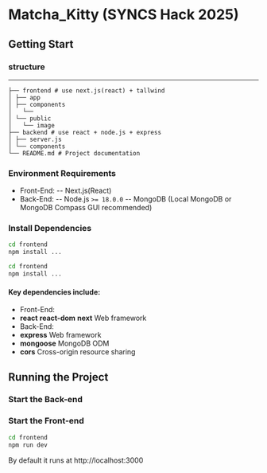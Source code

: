 # Matcha_Kitty (SYNCS Hack 2025)

## Getting Start

### structure

---
````
├── frontend # use next.js(react) + tallwind
│ ├── app
│ ├── components
│   └── 
│ └── public
│   └── image
├── backend # use react + node.js + express
│ ├── server.js
│ └── components
└── README.md # Project documentation
````
### Environment Requirements
- Front-End:
-- Next.js(React)
- Back-End:
-- Node.js `>= 18.0.0`
-- MongoDB (Local MongoDB or MongoDB Compass GUI recommended) 

### Install Dependencies
```bash
cd frontend
npm install ...
```
```bash
cd frontend
npm install ...
```
#### Key dependencies include:
- Front-End:
- **react** **react-dom** **next** Web framework
- Back-End: 
- **express** Web framework
- **mongoose** MongoDB ODM
- **cors** Cross-origin resource sharing

## Running the Project
### Start the Back-end

### Start the Front-end
```bash
cd frontend
npm run dev
```
By default it runs at http://localhost:3000
